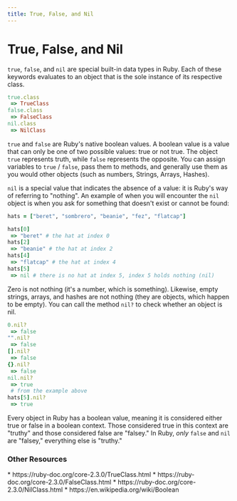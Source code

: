 ```yaml
---
title: True, False, and Nil
---
```


<h1>True, False, and Nil</h1>

`true`, `false`, and `nil` are special built-in data types in Ruby. Each of these keywords evaluates to an object that is the sole instance of its respective class.  

```ruby
true.class
 => TrueClass
false.class
 => FalseClass
nil.class
 => NilClass
 ```

`true` and `false` are Ruby's native boolean values. A boolean value is a value that can only be one of two possible values: true or not true. The object `true` represents truth, while `false` represents the opposite. You can assign variables to `true` / `false`, pass them to methods, and generally use them as you would other objects (such as numbers, Strings, Arrays, Hashes).

`nil` is a special value that indicates the absence of a value: it is Ruby's way of referring to "nothing". An example of when you will encounter the `nil` object is when you ask for something that doesn't exist or cannot be found:

```ruby
hats = ["beret", "sombrero", "beanie", "fez", "flatcap"]

hats[0]
 => "beret" # the hat at index 0
hats[2]
 => "beanie" # the hat at index 2
hats[4]
 => "flatcap" # the hat at index 4
hats[5]
 => nil # there is no hat at index 5, index 5 holds nothing (nil)
```

Zero is not nothing (it's a number, which is something). Likewise, empty strings, arrays, and hashes are not nothing (they are objects, which happen to be empty). You can call the method `nil?` to check whether an object is nil.

```ruby
0.nil?
 => false
"".nil?
 => false
[].nil?
 => false
{}.nil?
 => false
nil.nil?
 => true
 # from the example above
hats[5].nil?
 => true
 ```

Every object in Ruby has a boolean value, meaning it is considered either true or false in a boolean context. Those considered true in this context are "truthy" and those considered false are "falsey." In Ruby, <em>only</em> `false` and `nil` are "falsey," everything else is "truthy."


<h3>Other Resources</h3>
* https://ruby-doc.org/core-2.3.0/TrueClass.html
* https://ruby-doc.org/core-2.3.0/FalseClass.html
* https://ruby-doc.org/core-2.3.0/NilClass.html
* https://en.wikipedia.org/wiki/Boolean
